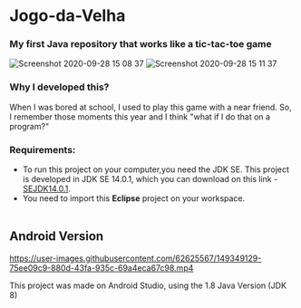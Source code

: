 # Jogo-da-Velha
### My first Java repository that works like a tic-tac-toe game

![Screenshot 2020-09-28 15 08 37](https://user-images.githubusercontent.com/62625567/94469808-19d7d300-019d-11eb-847d-37ee0e4a340e.png)
![Screenshot 2020-09-28 15 11 37](https://user-images.githubusercontent.com/62625567/94469815-1cd2c380-019d-11eb-8963-a386d3716264.png)

### Why I developed this?
When I was bored at school, I used to play this game with a near friend. So, I remember those moments this year and I think "what if I do that on a program?"

### Requirements:
* To run this project on your computer,you need the JDK SE. This project is developed in JDK SE 14.0.1, which you can download on this link - [SEJDK14.0.1](https://www.oracle.com/java/technologies/javase-jdk14-downloads.html).
* You need to import this **Eclipse** project on your workspace.<br><br>

## Android Version

https://user-images.githubusercontent.com/62625567/149349129-75ee09c9-880d-43fa-935c-69a4eca67c98.mp4

This project was made on Android Studio, using the 1.8 Java Version (JDK 8)

